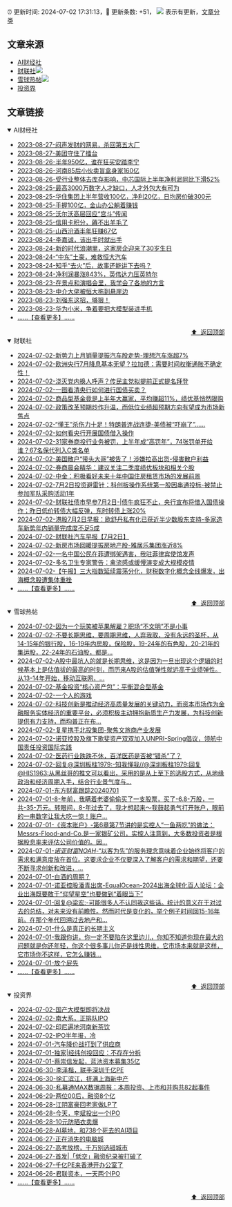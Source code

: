 ##

:alarm_clock: 更新时间: 2024-07-02 17:31:13，:rocket: 更新条数: +51， ![](/assets/dot.png) 表示有更新，[文章分类](/TAGS.md)

## 文章来源

- [AI财经社](#ai财经社)  
- [财联社](#财联社)![](/assets/dot.png)   
- [雪球热帖](#雪球热帖)![](/assets/dot.png)   
- [投资界](#投资界)  

## 文章链接

<details open>
<summary id="ai财经社">
 AI财经社
</summary>


- [2023-08-27-闷声发财的网易，杀回第五大厂](https://www.aicaijing.com.cn/article/18610)  
- [2023-08-27-美团守住了擂台](https://www.aicaijing.com.cn/article/18611)  
- [2023-08-26-半年950亿，谁在狂买安踏李宁](https://www.aicaijing.com.cn/article/18607)  
- [2023-08-26-河南85后小伙卖盲盒身家160亿](https://www.aicaijing.com.cn/article/18608)  
- [2023-08-26-受行业整体去库存影响，中芯国际上半年净利润同比下滑52%](https://www.aicaijing.com.cn/article/18609)  
- [2023-08-25-最高3000万数字人才缺口，人才外包大有可为](https://www.aicaijing.com.cn/article/18601)  
- [2023-08-25-华住集团上半年营收100亿，净利20亿，日均房价破300元](https://www.aicaijing.com.cn/article/18602)  
- [2023-08-25-手握100亿，金山办公躺着赚钱](https://www.aicaijing.com.cn/article/18603)  
- [2023-08-25-沃尔沃高层回应“宫斗”传闻](https://www.aicaijing.com.cn/article/18604)  
- [2023-08-25-信用卡积分，薅不出羊毛了](https://www.aicaijing.com.cn/article/18605)  
- [2023-08-25-山西汾酒半年狂赚67亿](https://www.aicaijing.com.cn/article/18606)  
- [2023-08-24-李嘉诚，该出手时就出手](https://www.aicaijing.com.cn/article/18596)  
- [2023-08-24-新的时代浪潮里，这家房企迎来了30岁生日](https://www.aicaijing.com.cn/article/18597)  
- [2023-08-24-“中东”土豪，难救恒大汽车](https://www.aicaijing.com.cn/article/18598)  
- [2023-08-24-知乎“去火”后，故事还能讲下去吗？](https://www.aicaijing.com.cn/article/18599)  
- [2023-08-24-净利润暴涨843%，英伟达力压英特尔](https://www.aicaijing.com.cn/article/18600)  
- [2023-08-23-在景点和演唱会里，我学会了各地的方言](https://www.aicaijing.com.cn/article/18591)  
- [2023-08-23-中介大佬被恒大拖到悬崖边](https://www.aicaijing.com.cn/article/18592)  
- [2023-08-23-刘强东这招，够狠！](https://www.aicaijing.com.cn/article/18593)  
- [2023-08-23-华为小米，争着要把大模型装进手机](https://www.aicaijing.com.cn/article/18594)  
- [......【查看更多】......](/details/AI财经社.md)

<div align="right"><a href="#文章来源">⬆ &nbsp;返回顶部</a></div>
</details>

<details open>
<summary id="财联社">
 财联社
</summary>


- [2024-07-02-新势力上月销量提振汽车股走势-理想汽车涨超7%](https://www.cls.cn/detail/1720505)  
- [2024-07-02-欧洲央行7月降息基本无望？拉加德：需要时间权衡通胀不确定性！](https://www.cls.cn/detail/1720440)  
- [2024-07-02-浇灭党内换人呼声？传民主党拟提前正式提名拜登](https://www.cls.cn/detail/1720537)  
- [2024-07-02-一图看清央行如何进行国债买卖？](https://www.cls.cn/detail/1720459)  
- [2024-07-02-商品型基金竟是上半年大赢家，平均赚超11%，绩优基悄然限购](https://www.cls.cn/detail/1720466)  
- [2024-07-02-政策改革预期炒作升温，而低位业绩超预期方向有望成为市场新焦点](https://www.cls.cn/detail/1720424)  
- [2024-07-02-“懂王”杀伤力十足！特朗普连战连捷-美债被“吓崩了”……](https://www.cls.cn/detail/1720420)  
- [2024-07-02-如何看央行开展国债借入操作](https://www.cls.cn/detail/1720381)  
- [2024-07-02-31家券商投行业务被罚，上半年成“高罚年”，74张罚单开给谁？67名保代列入C类名单](https://www.cls.cn/detail/1720371)  
- [2024-07-02-美国散户“带头大哥”被告了！涉嫌拉高出货-侵害散户利益](https://www.cls.cn/detail/1720350)  
- [2024-07-02-券商晨会精华：建议关注二季度绩优板块和相关个股](https://www.cls.cn/detail/1720327)  
- [2024-07-02-中金：积极看好未来十年中国住房租赁市场的发展前景](https://www.cls.cn/detail/1720316)  
- [2024-07-02-7月2日投资避雷针：科创板操作系统第一股因串通投标-被禁止参加军队采购活动1年](https://www.cls.cn/detail/1720329)  
- [2024-07-02-财联社债市早参7月2日-|债牛疯狂不止，央行宣布将借入国债操作；昨日低价转债大幅反弹，东时转债上涨20%](https://www.cls.cn/detail/1720344)  
- [2024-07-02-港股7月2日早报：欧舒丹私有化已获近半少数股东支持-多家造车新势年内销量完成度不足5成](https://www.cls.cn/detail/1720313)  
- [2024-07-02-财联社汽车早报【7月2日】](https://www.cls.cn/detail/1720465)  
- [2024-07-02-新房市场回暖提振房地产股-雅居乐集团涨近8%](https://www.cls.cn/detail/1720563)  
- [2024-07-02-一名中国公民在菲遭绑架遇害，我驻菲律宾使馆发声](https://www.cls.cn/detail/1720571)  
- [2024-07-02-多名卫生专家警告：禽流感或缓慢演变成大规模疫情](https://www.cls.cn/detail/1720553)  
- [2024-07-02-【午报】三大指数延续震荡分化，财税数字化概念全线爆发，出海概念股遭集体重挫](https://www.cls.cn/detail/1720602)  
- [......【查看更多】......](/details/财联社.md)

<div align="right"><a href="#文章来源">⬆ &nbsp;返回顶部</a></div>
</details>

<details open>
<summary id="雪球热帖">
 雪球热帖
</summary>


- [2024-07-02-因为一个玩笑被苹果解雇？职场“不文明”不是小事](https://xueqiu.com/5401654358/295981675)  
- [2024-07-02-不要长期思维，要周期思维，人弃我取，没有永远的圣杯，从14-15年的银行股，16-19年内房股，保险股，19-24年的有色股，20-21年的集运股，22-24年的石油股，都是...](https://xueqiu.com/6451611049/295971131)  
- [2024-07-02-A股中最坑人的就是长期思维，这是因为一旦出现这个逻辑的时候基本上是估值拔的最高的时刻，而历来A股的估值弹性就远高于业绩弹性。从13-14年开始，移动互联网，...](https://xueqiu.com/6087293231/295930761)  
- [2024-07-02-基金投资“核心资产包”：平衡混合型基金](https://xueqiu.com/9600110938/295904302)  
- [2024-07-02-一个人的游戏](https://xueqiu.com/1760673340/295886928)  
- [2024-07-02-科技创新是推动经济高质量发展的关键动力，而资本市场作为金融服务实体经济的重要平台，必须积极主动拥抱新质生产力发展，为科技创新提供有力支持，而均普正在布...](https://xueqiu.com/1905424619/295914865)  
- [2024-07-02-复星携手北投集团-聚焦文旅商产业发展](https://xueqiu.com/5805864173/295908058)  
- [2024-07-02-诺亚控股及旗下歌斐资产双双加入UNPRI-Spring倡议，领航中国责任投资国际实践](https://xueqiu.com/1918745365/295941516)  
- [2024-07-02-医药行业跌跌不休，百洋医药是否被“错杀”了？](https://xueqiu.com/9210717241/295986476)  
- [2024-07-02-回复@深圳板柱1979:-知我懂我//@深圳板柱1979:回复@HIS1963:从黑丝哥的推文可以看出，采用的是从上至下的选股方式，从地缘政治和经济周期入手，结合行业景气度与...](https://xueqiu.com/1760673340/295900223)  
- [2024-07-01-东方财富跟踪20240701](https://xueqiu.com/2140389661/295839628)  
- [2024-07-01-8-年前，我瞒着老婆偷偷买了一支股票，买了-6.8-万股，一共-35-万元。转眼间，8-年过去了，我才想起来～我鼓起勇气打开账户，眼前的一串数字让我大吃一惊！账户...](https://xueqiu.com/7142097454/295800404)  
- [2024-07-01-《资本账户》-第6章第7节讲的是实控人“一鱼两吃”的做法：Messrs-Flood-and-Co.是一家银矿公司，实控人注意到，大多数投资者是根据股息率来评估公司价值的。因...](https://xueqiu.com/1108728603/295824429)  
- [2024-07-01-$诺亚财富NOAH$-“以客为先”的服务理念意味着企业始终将客户的需求和满意度放在首位。这要求企业不仅要深入了解客户的需求和期望，还要不断寻求创新和改进，...](https://xueqiu.com/5404882558/295774202)  
- [2024-07-01-白酒的周期？](https://xueqiu.com/2792218779/295805828)  
- [2024-07-01-诺亚控股潘青出席-EqualOcean-2024出海全球化百人论坛：企业出海既要敢于“仰望星空”也要做到“着眼当下”](https://xueqiu.com/1396575461/295811682)  
- [2024-07-01-回复@梁宏:-可能很多人不认同我这些话。统计的意义在于对过去的总结，对未来没有前瞻性。然而时代是变化的，举个例子时间回15-16年前。在那个年代回溯过去地产和...](https://xueqiu.com/9887656769/295779370)  
- [2024-07-01-什么是真正的长期主义](https://xueqiu.com/1643044849/295756249)  
- [2024-07-01-我跟你讲，你一定不要陷在这里边儿，你知不知道你现在最大的问题就是你还年轻，你这个很多事儿你还是线性思维，它市场本来就是这样，它市场你不这样，它怎么赚钱...](https://xueqiu.com/4212900091/295788711)  
- [2024-07-01-放个屁先](https://xueqiu.com/8790885129/295806946)  
- [......【查看更多】......](/details/雪球热帖.md)

<div align="right"><a href="#文章来源">⬆ &nbsp;返回顶部</a></div>
</details>

<details open>
<summary id="投资界">
 投资界
</summary>


- [2024-07-02-国产大模型即将决战](https://posts.careerengine.us/p/6683b79d3a96907421bc3fa3)  
- [2024-07-02-南大系，正排队IPO](https://posts.careerengine.us/p/6683b79d3a96907421bc3f9a)  
- [2024-07-02-印尼遍地河南新茶饮](https://posts.careerengine.us/p/6683b7aca57739744414d28f)  
- [2024-07-02-IPO半年报，冷](https://posts.careerengine.us/p/6683b7aca57739744414d287)  
- [2024-07-01-汽车降价战打到了供应商](https://posts.careerengine.us/p/66825f304ba68323d645fa3b)  
- [2024-07-01-独家|经纬创投回应：不存在分拆](https://posts.careerengine.us/p/66825f1385f0a7239982d9b2)  
- [2024-07-01-蔡崇信发起，蓝池资本募集35亿](https://posts.careerengine.us/p/66825f1285f0a7239982d9aa)  
- [2024-06-30-李泽楷，联手深圳千亿PE](https://posts.careerengine.us/p/668114b156d1a61289ac3d15)  
- [2024-06-30-徐汇滨江，挤满上海新中产](https://posts.careerengine.us/p/668114b156d1a61289ac3d0d)  
- [2024-06-30-私募通MAX数据周报：本周投资、上市和并购共82起事件](https://posts.careerengine.us/p/668114bf07b3de12ac6d103b)  
- [2024-06-29-两位00后，融资8个亿](https://posts.careerengine.us/p/667fc3aea7c5db79c95aa1ec)  
- [2024-06-28-江阴富豪回老家做LP了](https://posts.careerengine.us/p/667e26c9df3b920e113242a8)  
- [2024-06-28-今天，李斌投出一个IPO](https://posts.careerengine.us/p/667e26c9df3b920e113242a0)  
- [2024-06-28-10元防晒衣卖爆](https://posts.careerengine.us/p/667e26d747a9c30e4a5ef5be)  
- [2024-06-28-AI墓地，和738个死去的AI项目](https://posts.careerengine.us/p/667e26d747a9c30e4a5ef5b6)  
- [2024-06-27-正在消失的电脑城](https://posts.careerengine.us/p/667cd8ea952af667496a3c2d)  
- [2024-06-27-高考放榜，千万别选错城市](https://posts.careerengine.us/p/667cd8ea952af667496a3c25)  
- [2024-06-27-首发|「低空」融资纪录被打破了](https://posts.careerengine.us/p/667cd8db20507167239b72c4)  
- [2024-06-27-千亿PE来香港开办公室了](https://posts.careerengine.us/p/667cd8db20507167239b72cc)  
- [2024-06-26-君联资本，一天两个IPO](https://posts.careerengine.us/p/667b85e48423d11ff874767d)  
- [......【查看更多】......](/details/投资界.md)

<div align="right"><a href="#文章来源">⬆ &nbsp;返回顶部</a></div>
</details>
